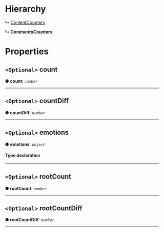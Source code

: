 

# Hierarchy

↳  [ContentCounters](annoto.contentcounters.md)

**↳ CommentsCounters**

# Properties

<a id="count"></a>

## `<Optional>` count

**● count**: *`number`*

___
<a id="countdiff"></a>

## `<Optional>` countDiff

**● countDiff**: *`number`*

___
<a id="emotions"></a>

## `<Optional>` emotions

**● emotions**: *`object`*

#### Type declaration

[key: `string`]: `number`

___
<a id="rootcount"></a>

## `<Optional>` rootCount

**● rootCount**: *`number`*

___
<a id="rootcountdiff"></a>

## `<Optional>` rootCountDiff

**● rootCountDiff**: *`number`*

___

